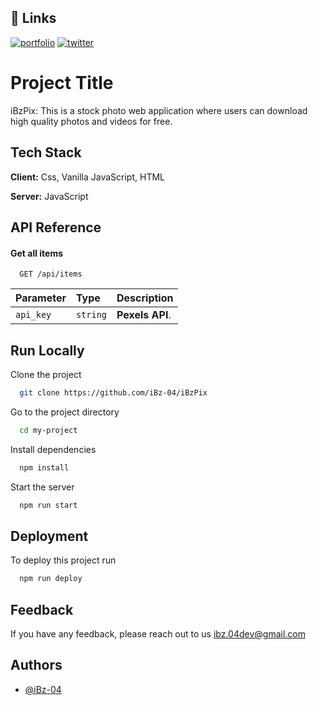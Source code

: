 
## 🔗 Links
[![portfolio](https://img.shields.io/badge/my_portfolio-000?style=for-the-badge&logo=ko-fi&logoColor=white)](https://ibzdev.site)
[![twitter](https://img.shields.io/badge/twitter-1DA1F2?style=for-the-badge&logo=twitter&logoColor=white)](https://twitter.com/ibrahh__ib)


# Project Title
iBzPix:
This is a stock photo web application where users can download high quality photos and videos for free.

## Tech Stack

**Client:** Css, Vanilla JavaScript, HTML

**Server:** JavaScript


## API Reference

#### Get all items

```http
  GET /api/items
```

| Parameter | Type     | Description                |
| :-------- | :------- | :------------------------- |
| `api_key` | `string` | **Pexels API**.





## Run Locally

Clone the project

```bash
  git clone https://github.com/iBz-04/iBzPix
```

Go to the project directory

```bash
  cd my-project
```

Install dependencies

```bash
  npm install
```

Start the server

```bash
  npm run start
```


## Deployment

To deploy this project run

```bash
  npm run deploy
```


## Feedback

If you have any feedback, please reach out to us ibz.04dev@gmail.com


## Authors

- [@iBz-04](https://github.com/iBz-04)
